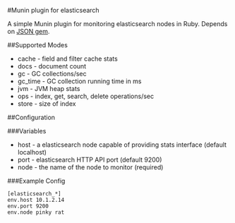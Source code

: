 #Munin plugin for elasticsearch

A simple Munin plugin for monitoring elasticsearch nodes in Ruby. Depends on [JSON gem](http://rubygems.org/gems/json).

##Supported Modes

 * cache - field and filter cache stats
 * docs - document count
 * gc - GC collections/sec
 * gc_time - GC collection running time in ms
 * jvm - JVM heap stats
 * ops - index, get, search, delete operations/sec
 * store - size of index

##Configuration

###Variables
 * host - a elasticsearch node capable of providing stats interface (default localhost)
 * port - elasticsearch HTTP API port (default 9200)
 * node - the name of the node to monitor (required)

###Example Config
```
[elasticsearch_*]
env.host 10.1.2.14
env.port 9200
env.node pinky rat
```


